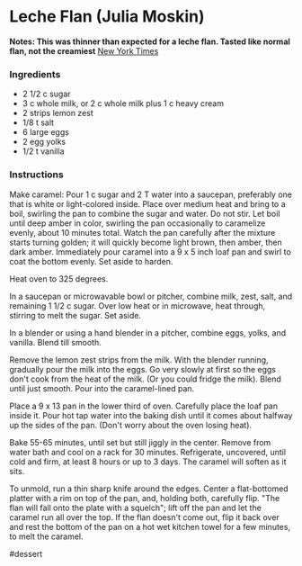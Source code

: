 # Leche Flan (Julia Moskin)
**Notes: This was thinner than expected for a leche flan. Tasted like normal flan, not the creamiest**
[New York Times](https://www.nytimes.com/2016/12/20/dining/flan-recipe-video.html)

### Ingredients
* 2 1/2 c sugar
* 3 c whole milk, or 2 c whole milk plus 1 c heavy cream
* 2 strips lemon zest
* 1/8 t salt
* 6 large eggs
* 2 egg yolks
* 1/2 t vanilla

### Instructions
Make caramel: Pour 1 c sugar and 2 T water into a saucepan, preferably one that is white or light-colored inside. Place over medium heat and bring to a boil, swirling the pan to combine the sugar and water. Do not stir. Let boil until deep amber in color, swirling the pan occasionally to caramelize evenly, about 10 minutes total. Watch the pan carefully after the mixture starts turning golden; it will quickly become light brown, then amber, then dark amber. Immediately pour caramel into a 9 x 5 inch loaf pan and swirl to coat the bottom evenly. Set aside to harden.

Heat oven to 325 degrees.

In a saucepan or microwavable bowl or pitcher, combine milk, zest, salt, and remaining 1 1/2 c sugar. Over low heat or in microwave, heat through, stirring to melt the sugar. Set aside.

In a blender or using a hand blender in a pitcher, combine eggs, yolks, and vanilla. Blend till smooth.

Remove the lemon zest strips from the milk. With the blender running, gradually pour the milk into the eggs. Go very slowly at first so the eggs don't cook from the heat of the milk. (Or you could fridge the milk). Blend until just smooth. Pour into the caramel-lined pan.

Place a 9 x 13 pan in the lower third of oven. Carefully place the loaf pan inside it. Pour hot tap water into the baking dish until it comes about halfway up the sides of the pan. (Don't worry about the oven losing heat).

Bake 55-65 minutes, until set but still jiggly in the center. Remove from water bath and cool on a rack for 30 minutes. Refrigerate, uncovered, until cold and firm, at least 8 hours or up to 3 days. The caramel will soften as it sits.

To unmold, run a thin sharp knife around the edges. Center a flat-bottomed platter with a rim on top of the pan, and, holding both, carefully flip. "The flan will fall onto the plate with a squelch"; lift off the pan and let the caramel run all over the top. If the flan doesn't come out, flip it back over and rest the bottom of the pan on a hot wet kitchen towel for a few minutes, to melt the caramel.

#dessert